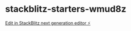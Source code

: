 # stackblitz-starters-wmud8z

[Edit in StackBlitz next generation editor ⚡️](https://stackblitz.com/~/github.com/V-raj-Stack/stackblitz-starters-wmud8z)